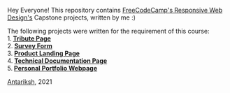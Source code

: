 Hey Everyone!
This repository contains <a href="https://www.freecodecamp.org/learn/responsive-web-design/">FreeCodeCamp's Responsive Web Design's</a> Capstone projects, written by me :)


The following projects were written for the requirement of this course:<br>
1.<b> <a href="">Tribute Page</a> </b> <br>
2.<b> <a href="">Survey Form</a> </b> <br>
3.<b> <a href="">Product Landing Page </a> </b> <br>
4.<b> <a href="">Technical Documentation Page </a> </b><br>
5.<b> <a href="">Personal Portfolio Webpage </a> </b> <br>




<a href="https://twitter.com/antariksh__17">Antariksh</a>, 2021